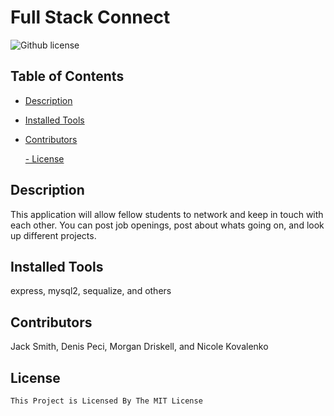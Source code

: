 # Full Stack Connect
  ![Github license](https://img.shields.io/badge/license-MIT-blue.svg)
  ## Table of Contents
  - [Description](#description)
  - [Installed Tools](#installation)
  - [Contributors](#contributors)
  
    [- License](#license)

  ## Description
  This application will allow fellow students to network and keep in touch with each other. You can post job openings, post about whats going on, and look up different projects. 
  ## Installed Tools
  express, mysql2, sequalize, and others
  ## Contributors
  Jack Smith, Denis Peci, Morgan Driskell, and Nicole Kovalenko
  ## License
    This Project is Licensed By The MIT License